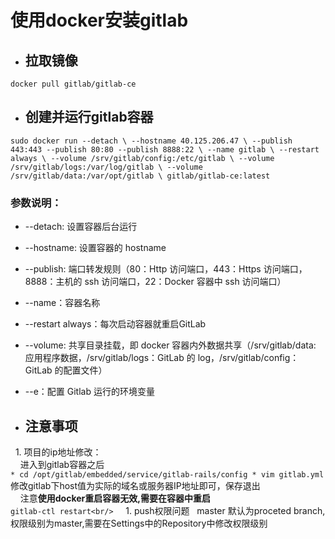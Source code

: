 # 使用docker安装gitlab
 * ## 拉取镜像
``
docker pull gitlab/gitlab-ce
``
* ## 创建并运行gitlab容器
``
sudo docker run --detach \
    --hostname 40.125.206.47 \
    --publish 443:443 --publish 80:80 --publish 8888:22 \
    --name gitlab \
    --restart always \
    --volume /srv/gitlab/config:/etc/gitlab \
    --volume /srv/gitlab/logs:/var/log/gitlab \
    --volume /srv/gitlab/data:/var/opt/gitlab \
    gitlab/gitlab-ce:latest
``
### 参数说明：
* --detach: 设置容器后台运行
* --hostname: 设置容器的 hostname
* --publish: 端口转发规则（80：Http 访问端口，443：Https 访问端口，8888：主机的 ssh 访问端口，22：Docker 容器中 ssh 访问端口）
* --name：容器名称
* --restart always：每次启动容器就重启GitLab
* --volume: 共享目录挂载，即 docker 容器内外数据共享（/srv/gitlab/data: 应用程序数据，/srv/gitlab/logs：GitLab 的 log，/srv/gitlab/config：GitLab 的配置文件）
* --e：配置 Gitlab 运行的环境变量

* ## 注意事项
      1.  项目的ip地址修改：<br/>
     进入到gitlab容器之后<br/>
     ``
      * cd /opt/gitlab/embedded/service/gitlab-rails/config
      * vim gitlab.yml  
     ``
     修改gitlab下host值为实际的域名或服务器IP地址即可，保存退出<br/>
     注意**使用docker重启容器无效,需要在容器中重启**<br/>
     ``
     gitlab-ctl restart<br/>
     ``
     1.  push权限问题
      master 默认为proceted branch,权限级别为master,需要在Settings中的Repository中修改权限级别
